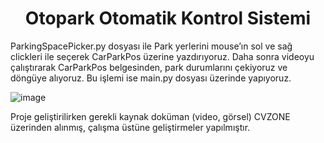 <div align= "center">
<h1>Otopark Otomatik Kontrol Sistemi</h1>
</div>
 ParkingSpacePicker.py dosyası ile Park yerlerini mouse’ın sol ve sağ clickleri ile seçerek CarParkPos üzerine yazdırıyoruz. Daha sonra videoyu çalıştırarak CarParkPos belgesinden, park durumlarını çekiyoruz ve döngüye alıyoruz. Bu işlemi ise main.py dosyası üzerinde yapıyoruz.


![image](https://github.com/ofarukusta/Computer-Vision-Projects/assets/110857814/ff14984c-11c8-4bcd-ac00-30a8a686ecb7)


Proje geliştirilirken gerekli kaynak doküman (video, görsel) CVZONE üzerinden alınmış, çalışma üstüne geliştirmeler yapılmıştır.
